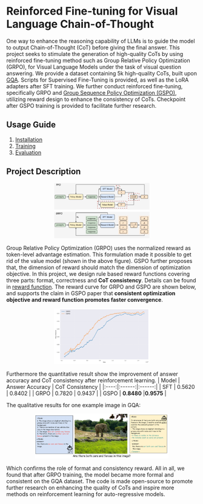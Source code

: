 # Reinforced Fine-tuning for Visual Language Chain-of-Thought
One way to enhance the reasoning capability of LLMs is to guide the model to output Chain-of-Thought (CoT) before giving the final answer. This project seeks to stimulate the generation of high-quality CoTs by using reinforced fine-tuning method such as Group Relative Policy Optimization (GRPO), for Visual Language Models under the task of visual question answering. We provide a dataset containing 5k high-quality CoTs, built upon [GQA](https://arxiv.org/abs/1902.09506). Scripts for Supervised Fine-Tuning is provided, as well as the LoRA adapters after SFT training. We further conduct reinforced fine-tuning, specifically GRPO and [Group Sequence Policy Optimization (GSPO)](https://arxiv.org/abs/2507.18071), utilizing reward design to enhance the consistency of CoTs. Checkpoint after GSPO training is provided to facilitate further research.
## Usage Guide
1. [Installation](docs/installation.md)
2. [Training](docs/train.md)
3. [Evaluation](docs/evaluation.md)
## Project Description
<center><img src="assets/grpo-ppo-comparsion.png" width="50%"></center>

Group Relative Policy Optimization (GRPO) uses the normalized reward as token-level advantage estimation. This formulation made it possible to get rid of the value model (shown in the above figure). GSPO further proposes that, the dimension of reward should match the dimension of optimization objective. In this project, we design rule based reward functions covering three parts: format, correctness and **CoT consistency**. Details can be found in [reward function](reinforced_cot/finetune/grpo/reward.py). The reward curve for GRPO and GSPO are shown below, and supports the claim in GSPO paper that **consistent optimization objective and reward function promotes faster convergence**.

<center><img src="assets/grpo_gspo.png" width="50%"></center>

Furthermore the quantitative result show the improvement of answer accuracy and CoT consistency after reinforcement learning.
| Model | Answer Accuracy | CoT Consistency |
|:----:|:------:|:------:|
| SFT  | 0.5620 | 0.8402 |
| GRPO | 0.7820 | 0.9437 |
| GSPO | **0.8480** |**0.9575** |

The qualitative results for one example image in GQA:
<center><img src="assets/GRPO_SFT_comparison_1.png" width="70%"></center>

Which confirms the role of format and consistency reward. All in all, we found that after GRPO training, the model became more formal and consistent on the GQA dataset. The code is made open-source to promote further research on enhancing the quality of CoTs and inspire more methods on reinforcement learning for auto-regressive models.